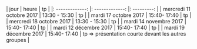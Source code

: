 | jour      |    heure    |   tp |
|: -------------: |: -------------: |: ---------: |
| mercredi 11 octobre 2017 | 13:30 - 15:30 | tp |
| mardi 17 octobre 2017    | 15:40- 17:40  | tp |
| mercredi 18 octobre 2017 | 13:30 - 15:30 | tp | 
| mardi 14 novembre 2017   | 15:40- 17:40  | tp |
| mardi 12 décembre 2017   | 15:40- 17:40  | tp | 
| mardi 19 décembre 2017   | 15:40- 17:40  | tp => présentation courte devant les autres groupes |

